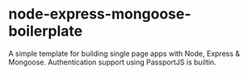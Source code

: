 node-express-mongoose-boilerplate
=================================

A simple template for building single page apps with Node, Express &amp; Mongoose. Authentication support using PassportJS is builtin.

